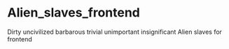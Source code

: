 # Alien_slaves_frontend
Dirty uncivilized barbarous trivial unimportant insignificant Alien slaves for frontend
